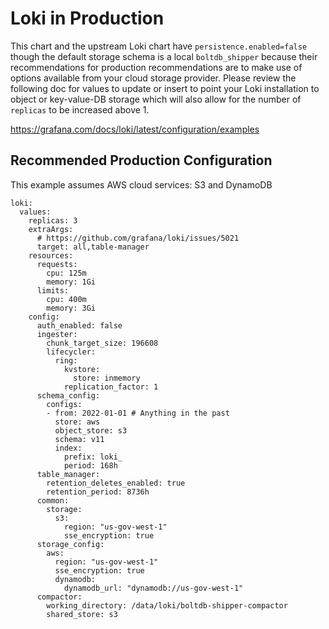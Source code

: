 # Loki in Production

This chart and the upstream Loki chart have `persistence.enabled=false` though the default storage schema is a local `boltdb_shipper` because their recommendations for production recommendations are to make use of options available from your cloud storage provider. Please review the following doc for values to update or insert to point your Loki installation to object or key-value-DB storage which will also allow for the number of `replicas` to be increased above 1.

https://grafana.com/docs/loki/latest/configuration/examples

## Recommended Production Configuration
This example assumes AWS cloud services: S3 and DynamoDB
```
loki:
  values:
    replicas: 3
    extraArgs:
      # https://github.com/grafana/loki/issues/5021
      target: all,table-manager
    resources:
      requests:
        cpu: 125m
        memory: 1Gi
      limits:
        cpu: 400m
        memory: 3Gi
    config:
      auth_enabled: false
      ingester:
        chunk_target_size: 196608
        lifecycler:
          ring:
            kvstore:
              store: inmemory
            replication_factor: 1
      schema_config:
        configs:
        - from: 2022-01-01 # Anything in the past
          store: aws
          object_store: s3
          schema: v11
          index:
            prefix: loki_
            period: 168h
      table_manager:
        retention_deletes_enabled: true
        retention_period: 8736h
      common:
        storage:
          s3:
            region: "us-gov-west-1"
            sse_encryption: true
      storage_config:
        aws:
          region: "us-gov-west-1"
          sse_encryption: true
          dynamodb:
            dynamodb_url: "dynamodb://us-gov-west-1"
      compactor:
        working_directory: /data/loki/boltdb-shipper-compactor
        shared_store: s3
```
